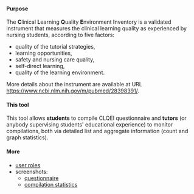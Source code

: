 #### Purpose

The **C**linical **L**earning **Q**uality **E**nvironment **I**nventory is a validated instrument that measures the clinical learning quality as experienced by nursing students, according to five factors:

- quality of the tutorial strategies,
- learning opportunities,
- safety and nursing care quality,
- self-direct learning,
- quality of the learning environment.

More details about the instrument are available at URL <https://www.ncbi.nlm.nih.gov/m/pubmed/28398391/>.


#### This tool

This tool allows **students** to compile CLQEI questionnaire and **tutors** (or anybody supervising students' educational experience) to monitor compilations, both via detailed list and aggregate information (count and graph statistics).


#### More

- [user roles](roles.md)
- screenshots:
  - [questionnaire](questionnaire_screenshots.md)
  - [compilation statistics](statistics_screenshots.md)
